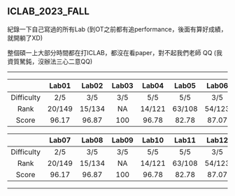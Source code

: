 ## ICLAB_2023_FALL

紀錄一下自己寫過的所有Lab (到OT之前都有追performance，後面有算好成績，就開躺了XD)

整個碩一上大部分時間都在打ICLAB，都沒在看paper，對不起我們老師 QQ (我資質駑鈍，沒辦法三心二意QQ)

-----------------------------------------------------------------------------------------------------

|            | Lab01 | Lab02 | Lab03 | Lab04 | Lab05 | Lab06 | Mid_Project |   OT   | Mid_exam |
| :--------: | :---: | :---: | :---: | :---: | :---: | :---: | :---------: | :----: | :------: |
| Difficulty |  2/5  |  3/5  |  3/5  |  5/5  |  5/5  |  3/5  |     5/5     |   2/5  |   2/5    |
|    Rank    | 20/149| 15/134|   NA  | 14/121| 63/108| 54/123|    61/114   |   NA   |  11/130  |
|    Score   | 96.17 | 96.87 |  100  | 96.78 | 82.78 | 87.07 |    84.07    |   100  |   104    |


|            | Lab07 | Lab08 | Lab09 | Lab10 | Lab11 | Lab12 | Lab13 | Final_Project | Final_exam |
| :--------: | :---: | :---: | :---: | :---: | :---: | :---: | :---: | :-----------: | :--------: |
| Difficulty |  2/5  |  3/5  |  3/5  |  5/5  |  5/5  |  3/5  |  5/5  |      2/5      |    2/5     |
|    Rank    | 20/149| 15/134|   NA  | 14/121| 63/108| 54/123| 61/114|      NA       |   11/130   |
|    Score   | 96.17 | 96.87 |  100  | 96.78 | 82.78 | 87.07 | 84.07 |      100      |    104     |

-----------------------------------------------------------------------------------------------------
